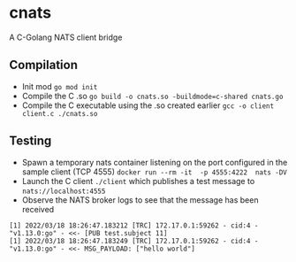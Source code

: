# cnats
A C-Golang NATS client bridge

## Compilation
* Init mod `go mod init`
* Compile the C .so `go build -o cnats.so -buildmode=c-shared cnats.go`
* Compile the C executable using the .so created earlier `gcc -o client client.c ./cnats.so`

## Testing
* Spawn a temporary nats container listening on the port configured in the sample client (TCP 4555) `docker run --rm -it  -p 4555:4222  nats -DV`
* Launch the C client `./client` which publishes a test message to `nats://localhost:4555`
* Observe the NATS broker logs to see that the message has been received
```
[1] 2022/03/18 18:26:47.183212 [TRC] 172.17.0.1:59262 - cid:4 - "v1.13.0:go" - <<- [PUB test.subject 11]
[1] 2022/03/18 18:26:47.183249 [TRC] 172.17.0.1:59262 - cid:4 - "v1.13.0:go" - <<- MSG_PAYLOAD: ["hello world"]
```

